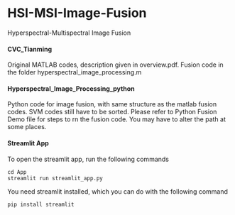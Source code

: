 # HSI-MSI-Image-Fusion
Hyperspectral-Multispectral Image Fusion

#### CVC_Tianming
Original MATLAB codes, description given in overview.pdf. Fusion code in the folder hyperspectral_image_processing.m

#### Hyperspectral_Image_Processing_python
Python code for image fusion, with same structure as the matlab fusion codes. SVM codes still have to be sorted. Please refer to Python Fusion Demo file for steps to rn the fusion code. You may have to alter the path at some places. 

#### Streamlit App
To open the streamlit app, run the following commands
```
cd App
streamlit run streamlit_app.py
```

You need streamlit installed, which you can do with the following command
```
pip install streamlit
```